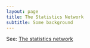 ```yaml
---
layout: page
title: The Statistics Network
subtitle: Some background
---
```


See: [The statistics network](https://www.ssnhub.com/aboutme) 
